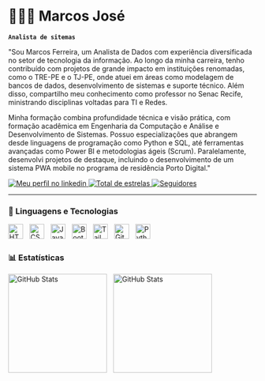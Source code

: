 # 👩🏻‍💻 Marcos José

**`Analista de sitemas`**

"Sou Marcos Ferreira, um Analista de Dados com experiência diversificada no setor de tecnologia da informação. Ao longo da minha carreira, tenho contribuído com projetos de grande impacto em instituições renomadas, como o TRE-PE e o TJ-PE, onde atuei em áreas como modelagem de bancos de dados, desenvolvimento de sistemas e suporte técnico. Além disso, compartilho meu conhecimento como professor no Senac Recife, ministrando disciplinas voltadas para TI e Redes.

Minha formação combina profundidade técnica e visão prática, com formação acadêmica em Engenharia da Computação e Análise e Desenvolvimento de Sistemas. Possuo especializações que abrangem desde linguagens de programação como Python e SQL, até ferramentas avançadas como Power BI e metodologias ágeis (Scrum). Paralelamente, desenvolvi projetos de destaque, incluindo o desenvolvimento de um sistema PWA mobile no programa de residência Porto Digital."


<p align="left">
    <a href="https://github.com/MarcosJose15?tab=repositories&sort=stargazers">
            <img 
                alt="Meu perfil no linkedin" 
                title="Meu perfil no linkedin" 
                src="[https://custom-icon-badges.demolab.com/badge/-linkedin%20-blue?style=for-the-badge&logoColor=white&logo=repo](https://www.linkedin.com/in/marcos-ferreira-silva/)"
            />
    <a href="https://github.com/MarcosJose15?tab=repositories&sort=stargazers">
        <img 
            alt="Total de estrelas" 
            title="Total de estrelas GitHub" 
            src="https://custom-icon-badges.demolab.com/github/stars/marcosjose15?color=55960c&style=for-the-badge&labelColor=488207&logo=star&label=estrelas"
        />
    </a>
    <a href="https://github.com/marcosjose15?tab=followers">
        <img 
            alt="Seguidores" 
            title="Me siga no GitHub" 
            src="https://custom-icon-badges.demolab.com/github/followers/marcosjose15?color=236ad3&labelColor=1155ba&style=for-the-badge&logo=github&label=Seguidores&logoColor=white"
        />
    </a>
</p>

---

### 🤖 Linguagens e Tecnologias

<img 
    align="left" 
    alt="HTML"
    title="HTML" 
    width="30px" 
    style="padding-right: 10px;" 
    src="https://cdn.jsdelivr.net/gh/devicons/devicon@latest/icons/html5/html5-original.svg" 
/>
<img 
    align="left" 
    alt="CSS" 
    title="CSS"
    width="30px" 
    style="padding-right: 10px;" 
    src="https://cdn.jsdelivr.net/gh/devicons/devicon@latest/icons/css3/css3-original.svg" 
/>
<img 
    align="left" 
    alt="JavaScript" 
    title="JavaScript"
    width="30px" 
    style="padding-right: 10px;" 
    src="https://cdn.jsdelivr.net/gh/devicons/devicon@latest/icons/javascript/javascript-original.svg" 
/>
<img 
    align="left" 
    alt="Bootstrap"
    title="Bootstrap" 
    width="30px" 
    style="padding-right: 10px;" 
    src="https://cdn.jsdelivr.net/gh/devicons/devicon@latest/icons/bootstrap/bootstrap-original.svg" 
/>
<img 
    align="left" 
    alt="Tailwind" 
    title="Tailwind"
    width="30px" 
    style="padding-right: 10px;" 
    src="https://cdn.jsdelivr.net/gh/devicons/devicon@latest/icons/tailwindcss/tailwindcss-original.svg" 
/>
<img 
    align="left" 
    alt="Git" 
    title="Git"
    width="30px" 
    style="padding-right: 10px;" 
    src="https://cdn.jsdelivr.net/gh/devicons/devicon@latest/icons/git/git-original.svg" 
/>
<img 
    align="left" 
    alt="Python" 
    title="Python"
    width="30px" 
    style="padding-right: 10px;" 
    src="https://cdn.jsdelivr.net/gh/devicons/devicon@latest/icons/python/python-original.svg" 
/>

<br/>
<br/>

### 📊 Estatísticas

<p>
  <img 
    align="left" 
    alt="GitHub Stats" 
    height="200" 
    style="padding-right: 10px;" 
    src="https://github-readme-stats.vercel.app/api?username=marcosjose15&show_icons=true&theme=tokyonight&include_all_commits=true&locale=pt-br" 
  />

<img 
      align="left" 
      alt="GitHub Stats" 
      height="200" 
      src="https://github-readme-stats.vercel.app/api/top-langs/?username=marcosjose15&theme=tokyonight&layout=compact&custom_title=Tecnologias&langs_count=9"
  />

</p>
